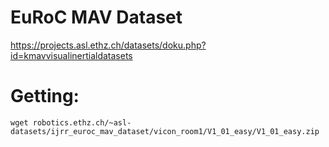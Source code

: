 # EuRoC MAV Dataset

https://projects.asl.ethz.ch/datasets/doku.php?id=kmavvisualinertialdatasets

# Getting:
`wget robotics.ethz.ch/~asl-datasets/ijrr_euroc_mav_dataset/vicon_room1/V1_01_easy/V1_01_easy.zip`
